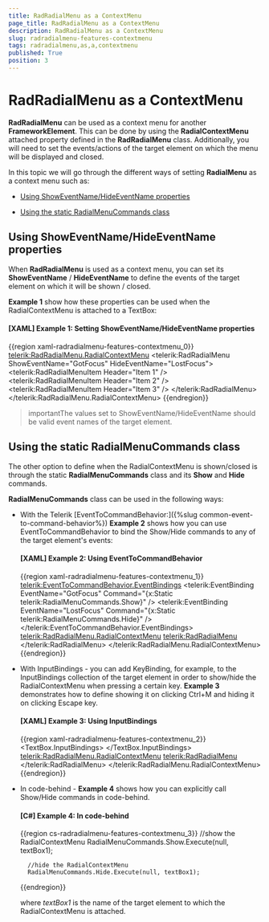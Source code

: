 ```yaml
---
title: RadRadialMenu as a ContextMenu
page_title: RadRadialMenu as a ContextMenu
description: RadRadialMenu as a ContextMenu
slug: radradialmenu-features-contextmenu
tags: radradialmenu,as,a,contextmenu
published: True
position: 3
---
```


# RadRadialMenu as a ContextMenu

__RadRadialMenu__ can be used as a context menu for another __FrameworkElement__. This can be done by using the __RadialContextMenu__ attached property defined in the __RadRadialMenu__ class. Additionally, you will need to set the events/actions of the target element on which the menu will be displayed and closed.

In this topic we will go through the different ways of setting __RadialMenu__ as a context menu such as:

* [Using ShowEventName/HideEventName properties](#using-showeventnamehideeventname-properties)

* [Using the static RadialMenuCommands class](#using-the-static-radialmenucommands-class)

## Using ShowEventName/HideEventName properties

When __RadRadialMenu__ is used as a context menu, you can set its __ShowEventName__ / __HideEventName__ to define the events of the target element on which it will be shown / closed.

__Example 1__ show how these properties can be used when the RadialContextMenu is attached to a TextBox:

#### __[XAML] Example 1: Setting ShowEventName/HideEventName properties__

{{region xaml-radradialmenu-features-contextmenu_0}}
	<TextBox Text="Some Text">
	    <telerik:RadRadialMenu.RadialContextMenu>
	        <telerik:RadRadialMenu ShowEventName="GotFocus" HideEventName="LostFocus">
	            <telerik:RadRadialMenuItem Header="Item 1" />
	            <telerik:RadRadialMenuItem Header="Item 2" />
	            <telerik:RadRadialMenuItem Header="Item 3" />
	        </telerik:RadRadialMenu>
	    </telerik:RadRadialMenu.RadialContextMenu>
	</TextBox>
{{endregion}}

>importantThe values set to ShowEventName/HideEventName should be valid event names of the target element.

## Using the static RadialMenuCommands class

The other option to define when the RadialContextMenu is shown/closed is through the static __RadialMenuCommands__ class and its __Show__ and __Hide__ commands.      

__RadialMenuCommands__ class can be used in the following ways:        

* With the Telerik [EventToCommandBehavior:]({%slug common-event-to-command-behavior%}) __Example 2__ shows how you can use EventToCommandBehavior to bind the Show/Hide commands to any of the target element's events:            

	#### __[XAML] Example 2: Using EventToCommandBehavior__

	{{region xaml-radradialmenu-features-contextmenu_1}}
		<TextBox Text="Some Text">
		    <telerik:EventToCommandBehavior.EventBindings>
		        <telerik:EventBinding EventName="GotFocus" Command="{x:Static telerik:RadialMenuCommands.Show}" />
		        <telerik:EventBinding EventName="LostFocus" Command="{x:Static telerik:RadialMenuCommands.Hide}" />
		    </telerik:EventToCommandBehavior.EventBindings>
		    <telerik:RadRadialMenu.RadialContextMenu>
		        <telerik:RadRadialMenu>
		            <!--...-->
		        </telerik:RadRadialMenu>
		    </telerik:RadRadialMenu.RadialContextMenu>
		</TextBox>
	{{endregion}}

* With InputBindings - you can add KeyBinding, for example, to the InputBindings collection of the target element in order to show/hide the RadialContextMenu when pressing a certain key. __Example 3__ demonstrates how to define showing it on clicking Ctrl+M and hiding it on clicking Escape key.         

	#### __[XAML] Example 3: Using InputBindings__

	{{region xaml-radradialmenu-features-contextmenu_2}}
		<TextBox Text="Some Text">
		    <TextBox.InputBindings>
		        <KeyBinding Modifiers="Control" Key="M" Command="{x:Static telerik:RadialMenuCommands.Show}" />
		        <KeyBinding Key="Escape" Command="{x:Static telerik:RadialMenuCommands.Hide}" />
		    </TextBox.InputBindings>
		    <telerik:RadRadialMenu.RadialContextMenu>
		        <telerik:RadRadialMenu>
		            <!--...-->
		        </telerik:RadRadialMenu>
		    </telerik:RadRadialMenu.RadialContextMenu>
		</TextBox>
	{{endregion}}

* In code-behind - __Example 4__ shows how you can explicitly call Show/Hide commands in code-behind.

	#### __[C#] Example 4: In code-behind__

	{{region cs-radradialmenu-features-contextmenu_3}}
		//show the RadialContextMenu
		RadialMenuCommands.Show.Execute(null, textBox1);
		
		//hide the RadialContextMenu
		RadialMenuCommands.Hide.Execute(null, textBox1);
	{{endregion}}

	where *textBox1* is the name of the target element to which the RadialContextMenu is attached.
